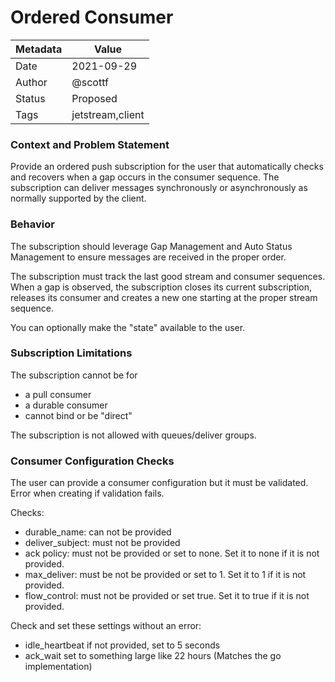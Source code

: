 # Ordered Consumer

|Metadata|Value|
|--------|-----|
|Date    |2021-09-29|
|Author  |@scottf|
|Status  |Proposed|
|Tags    |jetstream,client|

### Context and Problem Statement

Provide an ordered push subscription for the user that automatically checks and recovers when a gap occurs in the consumer sequence.
The subscription can deliver messages synchronously or asynchronously as normally supported by the client.

### Behavior

The subscription should leverage Gap Management and Auto Status Management to ensure messages are received in the proper order.

The subscription must track the last good stream and consumer sequences.
When a gap is observed, the subscription closes its current subscription,
releases its consumer and creates a new one starting at the proper stream sequence.

You can optionally make the "state" available to the user.

### Subscription Limitations

The subscription cannot be for 
- a pull consumer
- a durable consumer
- cannot bind or be "direct"

The subscription is not allowed with queues/deliver groups.

### Consumer Configuration Checks

The user can provide a consumer configuration but it must be validated. Error when creating if validation fails.

Checks:

- durable_name: can not be provided
- deliver_subject: must not be provided
- ack policy: must not be provided or set to none. Set it to none if it is not provided.
- max_deliver: must be not be provided or set to 1. Set it to 1 if it is not provided.
- flow_control: must not be provided or set true. Set it to true if it is not provided.

Check and set these settings without an error:  

- idle_heartbeat if not provided, set to 5 seconds
- ack_wait set to something large like 22 hours (Matches the go implementation)

